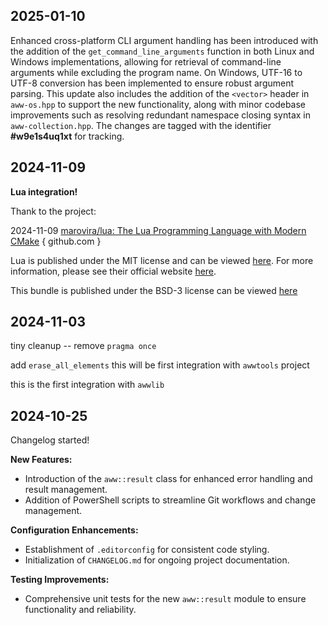 ## 2025-01-10

Enhanced cross-platform CLI argument handling has been introduced with the addition of the `get_command_line_arguments` function in both Linux and Windows implementations, allowing for retrieval of command-line arguments while excluding the program name. On Windows, UTF-16 to UTF-8 conversion has been implemented to ensure robust argument parsing. This update also includes the addition of the `<vector>` header in `aww-os.hpp` to support the new functionality, along with minor codebase improvements such as resolving redundant namespace closing syntax in `aww-collection.hpp`. The changes are tagged with the identifier **#w9e1s4uq1xt** for tracking.



## 2024-11-09 

**Lua integration!** 

Thank to the project: 

2024-11-09 [marovira/lua: The Lua Programming Language with Modern CMake](https://github.com/marovira/lua/tree/master) { github.com }

Lua is published under the MIT license and can be viewed [here](https://github.com/marovira/lua/blob/master/LUA_LICENSE). For more information, please see their official website [here](https://www.lua.org/).

This bundle is published under the BSD-3 license can be viewed [here](https://github.com/marovira/lua/blob/master/LICENSE)



## 2024-11-03

tiny cleanup  -- remove `pragma once`

add `erase_all_elements` this will be first integration with `awwtools` project

this is the first integration with `awwlib`

## 2024-10-25

Changelog started!

**New Features:**

- Introduction of the `aww::result` class for enhanced error handling and result management.
- Addition of PowerShell scripts to streamline Git workflows and change management.

**Configuration Enhancements:**

- Establishment of `.editorconfig` for consistent code styling.
- Initialization of `CHANGELOG.md` for ongoing project documentation.

**Testing Improvements:**

- Comprehensive unit tests for the new `aww::result` module to ensure functionality and reliability.
